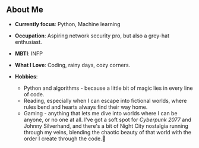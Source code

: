 ## **About Me**  

- **Currently focus**: Python, Machine learning
- **Occupation**: Aspiring network security pro, but also a grey-hat enthusiast.
- **MBTI**: INFP
- **What I Love**: Coding, rainy days, cozy corners.

- **Hobbies**:
  - Python and algorithms - because a little bit of magic lies in every line of code.
  - Reading, especially when I can escape into fictional worlds, where rules bend and hearts always find their way home.
  - Gaming - anything that lets me dive into worlds where I can be anyone, or no one at all. I've got a soft spot for *Cyberpunk 2077* and Johnny Silverhand, and there's a bit of Night City nostalgia running through my veins, blending the chaotic beauty of that world with the order I create through the code.👾

